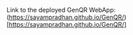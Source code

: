 Link to the deployed GenQR WebApp: (https://sayampradhan.github.io/GenQR/)[https://sayampradhan.github.io/GenQR/]
